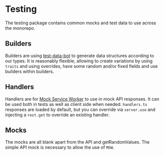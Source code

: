 # Testing

The testing package contains common mocks and test data to use across the monorepo.

## Builders

Builders are using [test-data-bot](https://github.com/jackfranklin/test-data-bot) to generate data structures according to our types. It is reasonably flexible, allowing to create variations by using `traits` and using overrides, have some random and/or fixed fields and use builders within builders.

## Handlers

Handlers are for [Mock Service Worker](https://mswjs.io) to use in mock API responses. It can be used both in tests as well as client side when needed. `handlers.ts` responses are loaded by default, but you can override via `server.use` and injecting a `rest.get` to override an existing handler.

## Mocks

The mocks are all blank apart from the API and getRandomValues. The simple API mock is necessary to allow the use of `MSW`.

